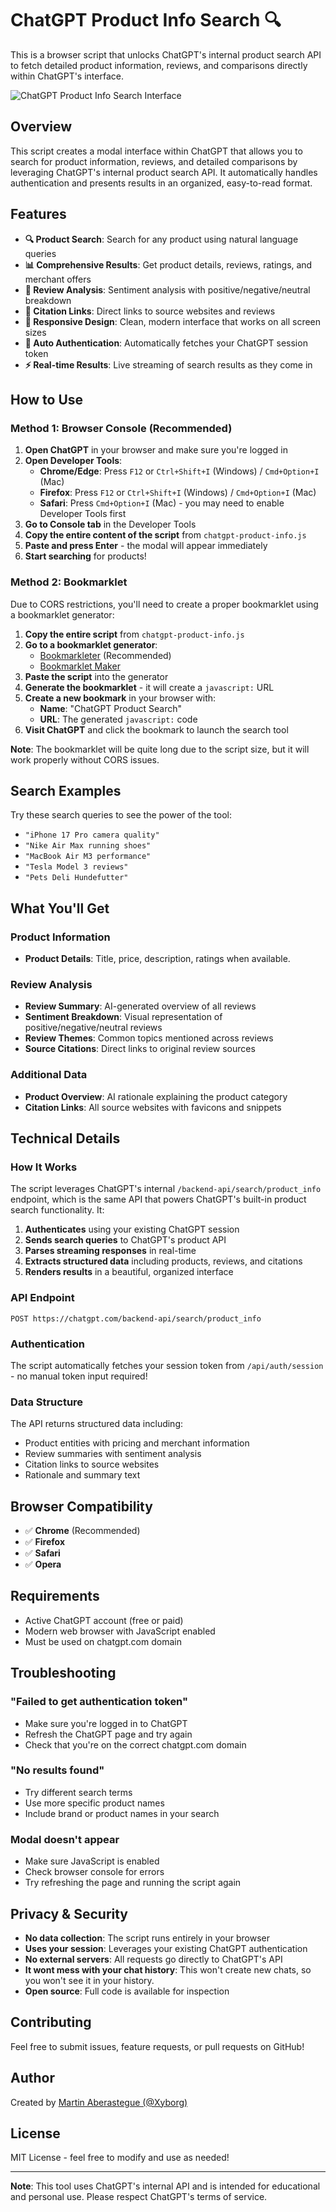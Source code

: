 # ChatGPT Product Info Search 🔍

This is a browser script that unlocks ChatGPT's internal product search API to fetch detailed product information, reviews, and comparisons directly within ChatGPT's interface.

![ChatGPT Product Info Search Interface](chatgpt-product-info.png)

## Overview

This script creates a modal interface within ChatGPT that allows you to search for product information, reviews, and detailed comparisons by leveraging ChatGPT's internal product search API. It automatically handles authentication and presents results in an organized, easy-to-read format.

## Features

- **🔍 Product Search**: Search for any product using natural language queries
- **📊 Comprehensive Results**: Get product details, reviews, ratings, and merchant offers
- **🎯 Review Analysis**: Sentiment analysis with positive/negative/neutral breakdown
- **🔗 Citation Links**: Direct links to source websites and reviews
- **📱 Responsive Design**: Clean, modern interface that works on all screen sizes
- **🔐 Auto Authentication**: Automatically fetches your ChatGPT session token
- **⚡ Real-time Results**: Live streaming of search results as they come in

## How to Use

### Method 1: Browser Console (Recommended)

1. **Open ChatGPT** in your browser and make sure you're logged in
2. **Open Developer Tools**:
   - **Chrome/Edge**: Press `F12` or `Ctrl+Shift+I` (Windows) / `Cmd+Option+I` (Mac)
   - **Firefox**: Press `F12` or `Ctrl+Shift+I` (Windows) / `Cmd+Option+I` (Mac)
   - **Safari**: Press `Cmd+Option+I` (Mac) - you may need to enable Developer Tools first
3. **Go to Console tab** in the Developer Tools
4. **Copy the entire content of the script** from `chatgpt-product-info.js`
5. **Paste and press Enter** - the modal will appear immediately
6. **Start searching** for products!

### Method 2: Bookmarklet

Due to CORS restrictions, you'll need to create a proper bookmarklet using a bookmarklet generator:

1. **Copy the entire script** from `chatgpt-product-info.js`
2. **Go to a bookmarklet generator**:
   - [Bookmarkleter](https://chriszarate.github.io/bookmarkleter) (Recommended)
   - [Bookmarklet Maker](https://caiorss.github.io/bookmarklet-maker)
3. **Paste the script** into the generator
4. **Generate the bookmarklet** - it will create a `javascript:` URL
5. **Create a new bookmark** in your browser with:
   - **Name**: "ChatGPT Product Search" 
   - **URL**: The generated `javascript:` code
6. **Visit ChatGPT** and click the bookmark to launch the search tool

**Note**: The bookmarklet will be quite long due to the script size, but it will work properly without CORS issues.

## Search Examples

Try these search queries to see the power of the tool:

- `"iPhone 17 Pro camera quality"`
- `"Nike Air Max running shoes"`
- `"MacBook Air M3 performance"`
- `"Tesla Model 3 reviews"`
- `"Pets Deli Hundefutter"`

## What You'll Get

### Product Information
- **Product Details**: Title, price, description, ratings when available.

### Review Analysis
- **Review Summary**: AI-generated overview of all reviews
- **Sentiment Breakdown**: Visual representation of positive/negative/neutral reviews
- **Review Themes**: Common topics mentioned across reviews
- **Source Citations**: Direct links to original review sources

### Additional Data
- **Product Overview**: AI rationale explaining the product category
- **Citation Links**: All source websites with favicons and snippets

## Technical Details

### How It Works

The script leverages ChatGPT's internal `/backend-api/search/product_info` endpoint, which is the same API that powers ChatGPT's built-in product search functionality. It:

1. **Authenticates** using your existing ChatGPT session
2. **Sends search queries** to ChatGPT's product API
3. **Parses streaming responses** in real-time
4. **Extracts structured data** including products, reviews, and citations
5. **Renders results** in a beautiful, organized interface

### API Endpoint
```
POST https://chatgpt.com/backend-api/search/product_info
```

### Authentication
The script automatically fetches your session token from `/api/auth/session` - no manual token input required!

### Data Structure
The API returns structured data including:
- Product entities with pricing and merchant information
- Review summaries with sentiment analysis
- Citation links to source websites
- Rationale and summary text

## Browser Compatibility

- ✅ **Chrome** (Recommended)
- ✅ **Firefox**
- ✅ **Safari**
- ✅ **Opera**

## Requirements

- Active ChatGPT account (free or paid)
- Modern web browser with JavaScript enabled
- Must be used on chatgpt.com domain

## Troubleshooting

### "Failed to get authentication token"
- Make sure you're logged in to ChatGPT
- Refresh the ChatGPT page and try again
- Check that you're on the correct chatgpt.com domain

### "No results found"
- Try different search terms
- Use more specific product names
- Include brand or product names in your search

### Modal doesn't appear
- Make sure JavaScript is enabled
- Check browser console for errors
- Try refreshing the page and running the script again

## Privacy & Security

- **No data collection**: The script runs entirely in your browser
- **Uses your session**: Leverages your existing ChatGPT authentication
- **No external servers**: All requests go directly to ChatGPT's API
- **It wont mess with your chat history**: This won't create new chats, so you won't see it in your history.
- **Open source**: Full code is available for inspection

## Contributing

Feel free to submit issues, feature requests, or pull requests on GitHub!

## Author

Created by [Martin Aberastegue (@Xyborg)](https://www.martinaberastegue.com/)

## License

MIT License - feel free to modify and use as needed!

---

**Note**: This tool uses ChatGPT's internal API and is intended for educational and personal use. Please respect ChatGPT's terms of service.